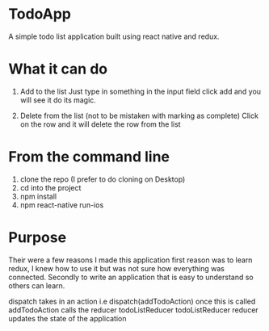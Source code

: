 # TodoApp

A simple todo list application built using react native and redux.

# What it can do

1. Add to the list
  Just type in something in the input field click add and you will see it do its magic.

2. Delete from the list (not to be mistaken with marking as complete)
  Click on the row and it will delete the row from the list

# From the command line

1. clone the repo (I prefer to do cloning on Desktop)
2. cd into the project
3. npm install
4. npm react-native run-ios

# Purpose

Their were a few reasons I made this application first reason was to learn redux, I knew how to use it but was not sure how everything was connected. Secondly to write an application that is easy to understand so others can learn.

dispatch takes in an action i.e dispatch(addTodoAction)
once this is called addTodoAction calls the reducer todoListReducer
todoListReducer reducer updates the state of the application
